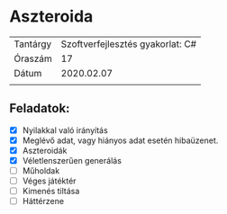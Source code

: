 # Aszteroida
|||
|--|--|
|Tantárgy|Szoftverfejlesztés gyakorlat: C#|
|Óraszám|17|
|Dátum|2020.02.07|
|||

## Feladatok:

- [x] Nyilakkal való irányítás
- [x] Meglévő adat, vagy hiányos adat esetén hibaüzenet.
- [x] Aszteroidák
- [x] Véletlenszerűen generálás
- [ ] Műholdak
- [ ] Véges játéktér
- [ ] Kimenés tiltása
- [ ] Háttérzene